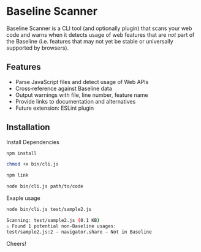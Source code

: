 # Baseline Scanner

Baseline Scanner is a CLI tool (and optionally plugin) that scans your web code and warns when it detects usage of web features that are *not* part of the Baseline (i.e. features that may not yet be stable or universally supported by browsers).

## Features

- Parse JavaScript files and detect usage of Web APIs  
- Cross‑reference against Baseline data  
- Output warnings with file, line number, feature name  
- Provide links to documentation and alternatives  
- Future extension: ESLint plugin

## Installation 

Install Dependencies 

```bash
npm install 

chmod +x bin/cli.js

npm link

node bin/cli.js path/to/code

```

Exaple usage 
```bash
node bin/cli.js test/sample2.js
```
```bash
Scanning: test/sample2.js (0.1 KB)
⚠ Found 1 potential non‑Baseline usages:
test/sample2.js:2 — navigator.share — Not in Baseline
```
Cheers!







